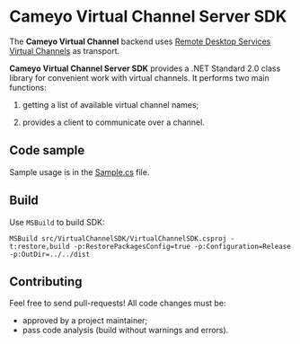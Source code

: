 # Cameyo Virtual Channel Server SDK

The **Cameyo Virtual Channel** backend uses [Remote Desktop Services Virtual Channels](https://learn.microsoft.com/en-us/windows/win32/termserv/terminal-services-virtual-channels) as transport.

**Cameyo Virtual Channel Server SDK** provides a .NET Standard 2.0 class library for convenient work with virtual channels. It performs two main functions:

1. getting a list of available virtual channel names;

2. provides a client to communicate over a channel.

## Code sample
Sample usage is in the [Sample.cs](src/VirtualChannelTestApp/Sample.cs) file.

##  Build
Use `MSBuild` to build SDK:
```
MSBuild src/VirtualChannelSDK/VirtualChannelSDK.csproj -t:restore,build -p:RestorePackagesConfig=true -p:Configuration=Release -p:OutDir=../../dist
```

## Contributing
Feel free to send pull-requests! All code changes must be:
* approved by a project maintainer;
* pass code analysis (build without warnings and errors).